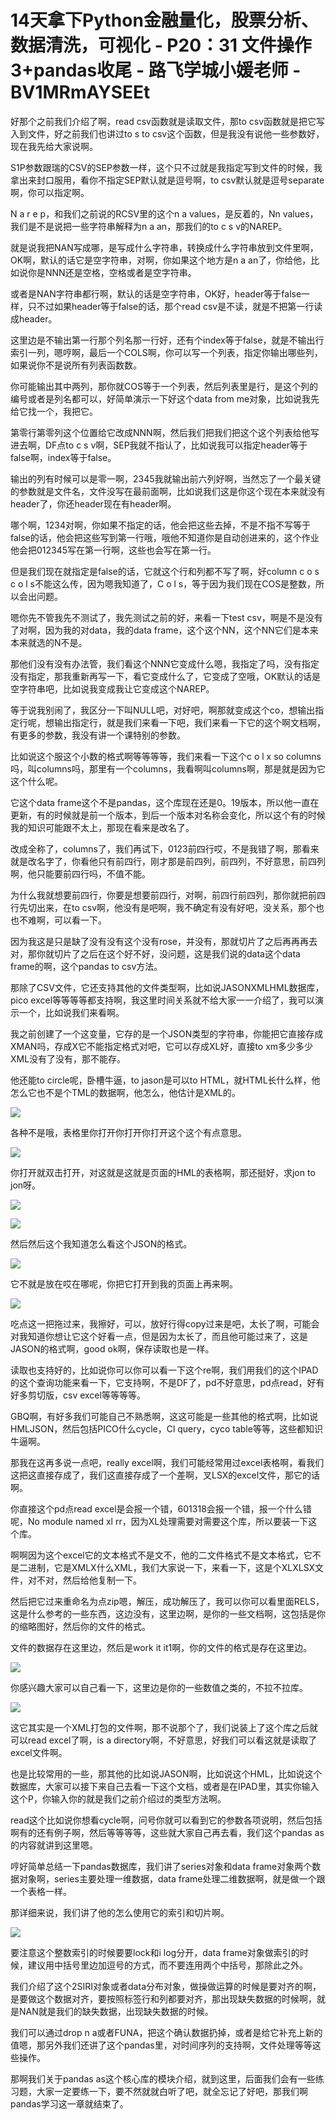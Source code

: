 # 14天拿下Python金融量化，股票分析、数据清洗，可视化 - P20：31 文件操作3+pandas收尾 - 路飞学城小媛老师 - BV1MRmAYSEEt

好那个之前我们介绍了啊，read csv函数就是读取文件，那to csv函数就是把它写入到文件，好之前我们也讲过to s to csv这个函数，但是我没有说他一些参数好，现在我先给大家说啊。

S1P参数跟瑞的CSV的SEP参数一样，这个只不过就是我指定写到文件的时候，我拿出来封口服用，看你不指定SEP默认就是逗号啊，to csv默认就是逗号separate啊，你可以指定啊。

N a r e p，和我们之前说的RCSV里的这个n a values，是反着的，Nn values，我们是不是说把一些字符串解释为n a an，那我们的to c s v的NAREP。

就是说我把NAN写成哪，是写成什么字符串，转换成什么字符串放到文件里啊，OK啊，默认的话它是空字符串，对啊，你如果这个地方是n a an了，你给他，比如说你是NNN还是空格，空格或者是空字符串。

或者是NAN字符串都行啊，默认的话是空字符串，OK好，header等于false一样，只不过如果header等于false的话，那个read csv是不读，就是不把第一行读成header。

这里边是不输出第一行那个列名那一行好，还有个index等于false，就是不输出行索引一列，嗯哼啊，最后一个COLS啊，你可以写一个列表，指定你输出哪些列，如果说你不是说所有列表函数数。

你可能输出其中两列，那你就COS等于一个列表，然后列表里是行，是这个列的编号或者是列名都可以，好简单演示一下好这个data from me对象，比如说我先给它找一个，我把它。

第零行第零列这个位置给它改成NNN啊，然后我们把我们把这个这个列表给他写进去啊，DF点to c s v啊，SEP我就不指认了，比如说我可以指定header等于false啊，index等于false。

输出的列有时候可以是零一啊，2345我就输出前六列好啊，当然忘了一个最关键的参数就是文件名，文件没写在最前面啊，比如说我们这是你这个现在本来就没有header了，你还header现在有header啊。

哪个啊，1234对啊，你如果不指定的话，他会把这些去掉，不是不指不写等于false的话，他会把这些写到第一行哦，哦他不知道你是自动创进来的，这个作业他会把012345写在第一行啊，这些也会写在第一行。

但是我们现在就指定是false的话，它就这个行和列都不写了啊，好column c o s c o l s不能这么传，因为嗯我知道了，C o l s，等于因为我们现在COS是整数，所以会出问题。

嗯你先不管我先不测试了，我先测试之前的好，来看一下test csv，啊是不是没有了对啊，因为我的对data，我的data frame，这个这个NN，这个NN它们是本来本来就选的N不是。

那他们没有没有办法管，我们看这个NNN它变成什么嗯，我指定了吗，没有指定没有指定，那我重新再写一下，看它变成什么了，它变成了空哦，OK默认的话是空字符串吧，比如说我变成我让它变成这个NAREP。

等于说我别闹了，我区分一下叫NULL吧，对好吧，啊那就变成这个co，想输出指定行呢，想输出指定行，就是我们来看一下吧，我们来看一下它的这个啊文档啊，有更多的参数，我没有讲一个课特别的参数。

比如说这个服这个小数的格式啊等等等等，我们来看一下这个c o l x so columns吗，叫columns吗，那里有一个columns，我看啊叫columns啊，那是就是因为它这个什么呢。

它这个data frame这个不是pandas，这个库现在还是0。19版本，所以他一直在更新，有的时候就是前一个版本，到后一个版本对名称会变化，所以这个有的时候我的知识可能跟不太上，那现在看来是改名了。

改成全称了，columns了，我们再试下，0123前四行哎，不是我错了啊，那看来就是改名字了，你看他只有前四行，刚才那是前四列，前四列，不好意思，前四列啊，他只能要前四行吗，不值不能。

为什么我就想要前四行，你要是想要前四行，对啊，前四行前四列，那你就把前四行先切出来，在to csv啊，他没有是吧啊，我不确定有没有好吧，没关系，那个也也不难啊，可以看一下。

因为我这是只是缺了没有没有这个没有rose，并没有，那就切片了之后再再再去对，那你就切片了之后在这个好不好，没问题，这是我们说的data这个data frame的啊，这个pandas to csv方法。

那除了CSV文件，它还支持其他的文件类型啊，比如说JASONXMLHML数据库，pico excel等等等等都支持啊，我这里时间关系就不给大家一一介绍了，我可以演示一个，比如说我们来看啊。

我之前创建了一个这变量，它存的是一个JSON类型的字符串，你能把它直接存成XMAN吗，存成X它不能指定格式对吧，它可以存成XL好，直接to xm多少多少XML没有了没有，那不能存。

他还能to circle呢，卧槽牛逼，to jason是可以to HTML，就HTML长什么样，他怎么它也不是个TML的数据啊，他怎么，他估计是XML的。



![](img/8cfb2a035d74e9fa1770920e09c30c4b_1.png)

各种不是哦，表格里你打开你打开你打开这个这个有点意思。

![](img/8cfb2a035d74e9fa1770920e09c30c4b_3.png)

你打开就双击打开，对这就是这就是页面的HML的表格啊，那还挺好，求jon to jon呀。

![](img/8cfb2a035d74e9fa1770920e09c30c4b_5.png)

![](img/8cfb2a035d74e9fa1770920e09c30c4b_6.png)

然后然后这个我知道怎么看这个JSON的格式。

![](img/8cfb2a035d74e9fa1770920e09c30c4b_8.png)

它不就是放在哎在哪呢，你把它打开到我的页面上再来啊。

![](img/8cfb2a035d74e9fa1770920e09c30c4b_10.png)

吃点这一把拖过来，我擦好，可以，放好行得copy过来是吧，太长了啊，可能会对我知道你想让它这个好看一点，但是因为太长了，而且他可能过来了，这是JASON的格式啊，good ok啊，保存读取也是一样。

读取也支持好的，比如说你可以你可以看一下这个re啊，我们用我们的这个IPAD的这个查询功能来看一下，它支持啊，不是DF了，pd不好意思，pd点read，好有好多剪切版，csv excel等等等等。

GBQ啊，有好多我们可能自己不熟悉啊，这这可能是一些其他的格式啊，比如说HMLJSON，然后包括PICO什么cycle，Cl query，cyco table等等，这些都知识牛逼啊。

那我在这再多说一点吧，really excel啊，我们可能经常用过excel表格啊，看我们这把这直接存成了，我们这直接存成了一个差啊，叉LSX的excel文件，那它的话啊。

你直接这个pd点read excel是会报一个错，601318会报一个错，报一个什么错呢，No module named xl rr，因为XL处理需要对需要这个库，所以要装一下这个库。

啊啊因为这个excel它的文本格式不是文不，他的二文件格式不是文本格式，它不是二进制，它是XMLX什么XML，我们大家说一下，来看一下，这是个XLXLSX文件，对不对，然后给他复制一下。

然后把它过来重命名为点zip嗯，解压，成功解压了，我可以你可以看里面RELS，这是什么参考的一些东西，这边没有，这里边啊，是你的一些文档啊，这包括是你的缩略图好，然后你的文件的格式。

文件的数据存在这里边，然后是work it it1啊，你的文件的格式是存在这里边。

![](img/8cfb2a035d74e9fa1770920e09c30c4b_12.png)

你感兴趣大家可以自己看一下，这里边是你的一些数值之类的，不拉不拉库。

![](img/8cfb2a035d74e9fa1770920e09c30c4b_14.png)

这它其实是一个XML打包的文件啊，那不说那个了，我们说装上了这个库之后就可以read excel了啊，is a directory啊，不好意思，好我们可以看这就是读取了excel文件啊。

也是比较常用的一些，那其他的比如说JASON啊，比如说这个HML，比如说这个数据库，大家可以接下来自己去看一下这个文档，或者是在IPAD里，其实你输入这个P，你输入你的就是我们之前介绍过的类型方法啊。

read这个比如说你想看cycle啊，问号你就可以看到它的参数各项说明，然后包括啊有的还有例子啊，然后等等等等，这些就大家自己再去看，我们这个pandas as的内容就讲到这里嗯。

哼好简单总结一下pandas数据库，我们讲了series对象和data frame对象两个数据对象啊，series主要处理一维数据，data frame处理二维数据啊，就是做一个跟一个表格一样。

那详细来说，我们讲了他的怎么使用它的索引和切片啊。

![](img/8cfb2a035d74e9fa1770920e09c30c4b_16.png)

要注意这个整数索引的时候要要lock和i log分开，data frame对象做索引的时候，建议用中括号里边加逗号的方式，而不要连用两个中括号，那除此之外。

我们介绍了这个2SIRI对象或者data分布对象，做操做运算的时候是要对齐的啊，是要做这个数据对齐，要按照标签行和列都要对齐，那出现缺失数据的时候啊，就是NAN就是我们的缺失数据，出现缺失数据的时候。

我们可以通过drop n a或者FUNA，把这个确认数据扔掉，或者是给它补充上新的值嗯，那另外我们还讲了这个pandas里，对时间序列的支持啊，文件处理等等这些操作。

那啊我们关于pandas as这个核心库的模块介绍，就到这里，后面我们会有一些练习题，大家一定要练一下，要不然就就白听了吧，就全忘记了好吧，那我们啊pandas学习这一章就结束了。

